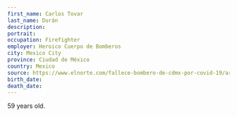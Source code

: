 ```yaml
---
first_name: Carlos Tovar
last_name: Durán
description: 
portrait: 
occupation: Firefighter
employer: Heroico Cuerpo de Bomberos
city: Mexico City
province: Ciudad de México
country: Mexico
source: https://www.elnorte.com/fallece-bombero-de-cdmx-por-covid-19/ar1956689
birth_date: 
death_date: 
---
```


59 years old.